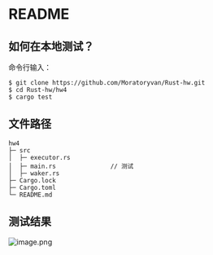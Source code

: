 # README 

## 如何在本地测试？

命令行输入：
```
$ git clone https://github.com/Moratoryvan/Rust-hw.git
$ cd Rust-hw/hw4
$ cargo test 
```

## 文件路径

```
hw4
├─ src
│  ├─ executor.rs           
│  ├─ main.rs               // 测试
│  ├─ waker.rs               
├─ Cargo.lock
├─ Cargo.toml
└─ README.md
```

## 测试结果 

![image.png](https://s2.loli.net/2023/09/09/EfgH5IuyqGoYVJv.png)
